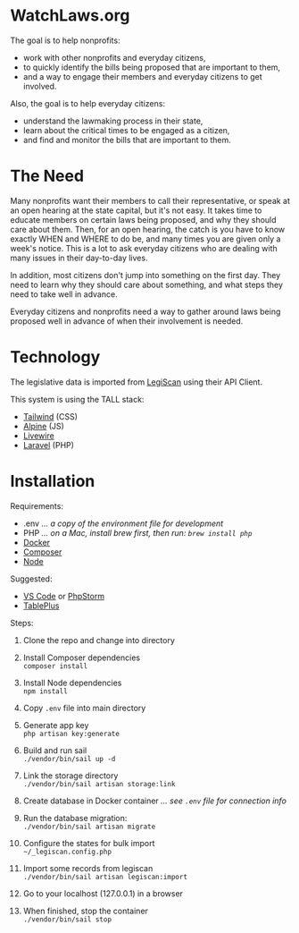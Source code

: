# WatchLaws.org

The goal is to help nonprofits:

- work with other nonprofits and everyday citizens, 
- to quickly identify the bills being proposed that are important to them,
- and a way to engage their members and everyday citizens to get involved.

Also, the goal is to help everyday citizens:

- understand the lawmaking process in their state,
- learn about the critical times to be engaged as a citizen,
- and find and monitor the bills that are important to them.

# The Need

Many nonprofits want their members to call their representative, or speak at an open hearing at the state capital, but it's not easy. It takes time to educate members on certain laws being proposed, and why they should care about them. Then, for an open hearing, the catch is you have to know exactly WHEN and WHERE to do be, and many times you are given only a week's notice. This is a lot to ask everyday citizens who are dealing with many issues in their day-to-day lives. 

In addition, most citizens don't jump into something on the first day. They need to learn why they should care about something, and what steps they need to take well in advance. 

Everyday citizens and nonprofits need a way to gather around laws being proposed well in advance of when their involvement is needed.

# Technology

The legislative data is imported from [LegiScan](https://legiscan.com/) using their API Client.

This system is using the TALL stack:

- [Tailwind](https://tailwindcss.com/) (CSS)
- [Alpine](https://alpinejs.dev/) (JS)
- [Livewire](https://laravel-livewire.com/)
- [Laravel](https://laravel.com/) (PHP)


# Installation

Requirements:

- .env *... a copy of the environment file for development*
- PHP *... on a Mac, install brew first, then run: `brew install php`*
- [Docker](https://www.docker.com/)
- [Composer](https://getcomposer.org/)
- [Node](https://nodejs.org/en/)

Suggested:

- [VS Code](https://code.visualstudio.com/) or [PhpStorm](https://www.jetbrains.com/phpstorm/)
- [TablePlus](https://tableplus.com/)

Steps:

1. Clone the repo and change into directory
   
2. Install Composer dependencies\
   `composer install`
   
3. Install Node dependencies\
   `npm install`
   
4. Copy `.env` file into main directory
   
5. Generate app key\
   `php artisan key:generate`

6. Build and run sail\
   `./vendor/bin/sail up -d`

7. Link the storage directory\
   `./vendor/bin/sail artisan storage:link`

8. Create database in Docker container *... see `.env` file for connection info*

9.  Run the database migration:\
   `./vendor/bin/sail artisan migrate`

9. Configure the states for bulk import\
   `~/_legiscan.config.php`

10. Import some records from legiscan\
    `./vendor/bin/sail artisan legiscan:import`

11. Go to your localhost (127.0.0.1) in a browser
    
12. When finished, stop the container\
    `./vendor/bin/sail stop`

